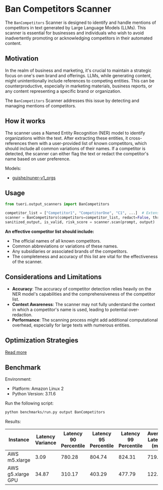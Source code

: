 # Ban Competitors Scanner

The `BanCompetitors` Scanner is designed to identify and handle mentions of competitors in text generated by Large
Language Models (LLMs).
This scanner is essential for businesses and individuals who wish to avoid inadvertently promoting or acknowledging
competitors in their automated content.

## Motivation

In the realm of business and marketing, it's crucial to maintain a strategic focus on one's own brand and offerings.
LLMs, while generating content, might unintentionally include references to competing entities. This can be
counterproductive, especially in marketing materials, business reports, or any content representing a specific brand or
organization.

The `BanCompetitors` Scanner addresses this issue by detecting and managing mentions of competitors.

## How it works

The scanner uses a Named Entity Recognition (NER) model to identify organizations within the text.
After extracting these entities, it cross-references them with a user-provided list of known competitors, which should
include all common variations of their names.
If a competitor is detected, the scanner can either flag the text or redact the competitor's name based on user
preference.

Models:

- [guishe/nuner-v1_orgs](https://huggingface.co/guishe/nuner-v1_orgs)

## Usage

```python
from tueri.output_scanners import BanCompetitors

competitor_list = ["Competitor1", "CompetitorOne", "C1", ...]  # Extensive list of competitors
scanner = BanCompetitors(competitors=competitor_list, redact=False, threshold=0.5)
sanitized_output, is_valid, risk_score = scanner.scan(prompt, output)
```

**An effective competitor list should include:**

- The official names of all known competitors.
- Common abbreviations or variations of these names.
- Any subsidiaries or associated brands of the competitors.
- The completeness and accuracy of this list are vital for the effectiveness of the scanner.

## Considerations and Limitations

- **Accuracy**: The accuracy of competitor detection relies heavily on the NER model's capabilities and the
  comprehensiveness of the competitor list.
- **Context Awareness**: The scanner may not fully understand the context in which a competitor's name is used, leading
  to potential over-redaction.
- **Performance**: The scanning process might add additional computational overhead, especially for large texts with
  numerous entities.

## Optimization Strategies

[Read more](../tutorials/optimization.md)

## Benchmark

Environment:

- Platform: Amazon Linux 2
- Python Version: 3.11.6

Run the following script:

```sh
python benchmarks/run.py output BanCompetitors
```

Results:

| Instance          | Latency Variance | Latency 90 Percentile | Latency 95 Percentile | Latency 99 Percentile | Average Latency (ms) | QPS    |
|-------------------|------------------|-----------------------|-----------------------|-----------------------|----------------------|--------|
| AWS m5.xlarge     | 3.09             | 780.28                | 804.74                | 824.31                | 719.37               | 116.77 |
| AWS g5.xlarge GPU | 34.87            | 310.17                | 403.29                | 477.79                | 122.94               | 683.25 |
